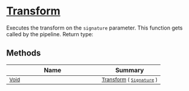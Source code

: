 # [Transform](./ITransformation-100663461.md)

Executes the transform on the `signature` parameter.  This function gets called by the pipeline.
Return type:
## Methods

| Name | Summary | 
| --- | --- | 
| <sub>[Void](https://docs.microsoft.com/en-us/dotnet/api/System.Void)</sub><img width=200/>| <sub>[Transform](./ITransformation-100663461.md) ( [`Signature`](./../Signature.md) )</sub>| <br>


